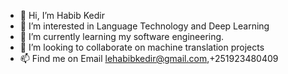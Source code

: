 - 👋 Hi, I’m Habib Kedir
- 👀 I’m interested in Language Technology and Deep Learning
- 🌱 I’m currently learning my software engineering. 
- 💞️ I’m looking to collaborate on machine translation projects
- 📫 Find me on Email lehabibkedir@gmail.com,+251923480409

<!---
HabibKedir/HabibKedir is a ✨ special ✨ repository because its `README.md` (this file) appears on your GitHub profile.
You can click the Preview link to take a look at your changes.
--->
